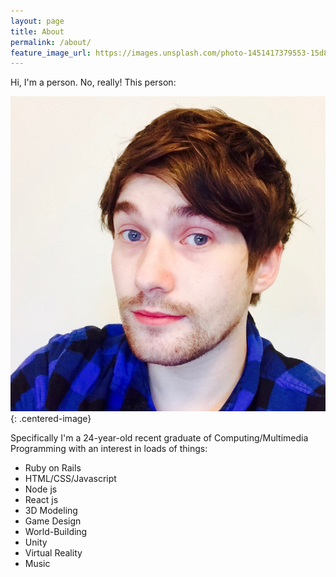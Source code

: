 ```yaml
---
layout: page
title: About
permalink: /about/
feature_image_url: https://images.unsplash.com/photo-1451417379553-15d8e8f49cde?crop=entropy&dpr=2&fit=crop&fm=jpg&h=925&ixjsv=2.1.0&ixlib=rb-0.3.5&q=50&w=1700
---
```


Hi, I'm a person. No, really! This person:

![This is an image](/assets/face.jpg){: .centered-image}

Specifically I'm a 24-year-old recent graduate of Computing/Multimedia Programming with an interest in loads of things:

- Ruby on Rails
- HTML/CSS/Javascript
- Node js
- React js
- 3D Modeling
- Game Design
- World-Building
- Unity
- Virtual Reality
- Music
